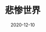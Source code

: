 ---
layout: page
title: 悲惨世界
description: >
  好看，喜欢歌。Do you hear the people sing? Singing the songs of angry men? It is the music of the people who will not be slaves again! When the beating of your heart echoes the beating of the drums, there is a life about to start when tomorrow comes!
category: 电影
img: assets/img/movie/2020/悲惨世界.webp
star: 5
date: 2020-12-10
---